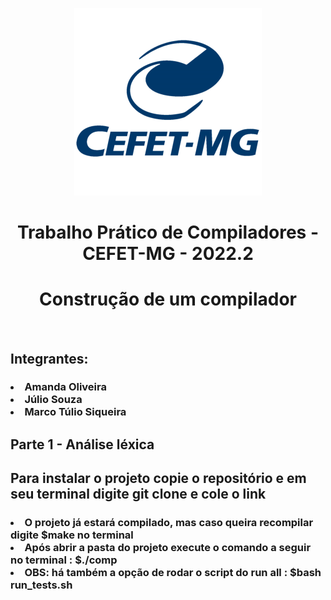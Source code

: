 <p align="center">
  <img width="300" height="300" src="logo-cefet.png">
</p>
  <h1 align="center">Trabalho Prático de Compiladores - CEFET-MG - 2022.2  </h1>
  <h1 align="center"> Construção de um compilador </h1>
<br />
<h2> Integrantes:</h2>

<h3>
<li>Amanda Oliveira </li>
<li>Júlio Souza</li>
<li>Marco Túlio Siqueira</li>
</h3>
 <h2> Parte 1 - Análise léxica </h2>
<h2>Para instalar o projeto copie o repositório e em seu terminal digite git clone e cole o link</h2>
<h3>
<li> O projeto já estará compilado, mas caso queira recompilar digite $make no terminal</li>
<li> Após abrir a pasta do projeto execute o comando a seguir no terminal : $./comp <Nome/Caminho do Arquivo> <Opções> </li>
<li> OBS: há também a opção de rodar o script do run all : $bash run_tests.sh
</li>
</h3>
